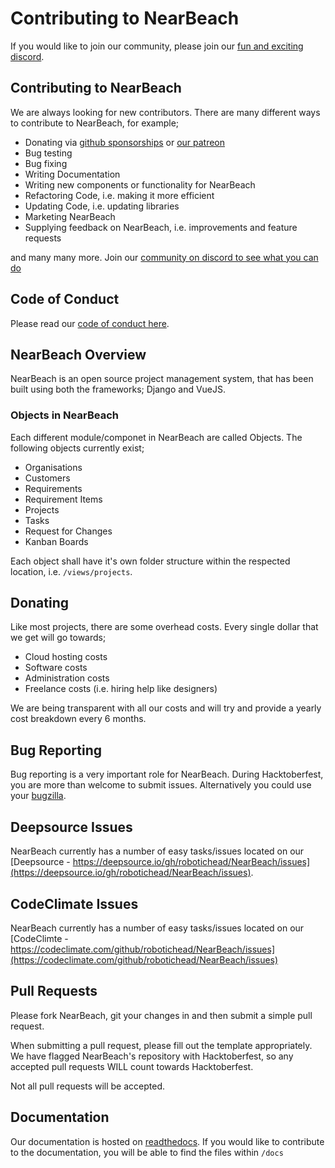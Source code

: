# Contributing to NearBeach 

<!---
##  Hacktoberfest 2021

Welcome to NearBeach, we are super glad you are here. In the following month of Hacktoberfest we are hoping to achieve the following goals/milestones.

- Update our VueJS library to VueJS 3+
- Update our Webpacker from version 4 to version 5
- Increase our code coverage for both Django and VueJS
- Increase our E2E testing with Cypress.io
- Bug test whole application
- Fix bugs listed in the [Github Issues](https://github.com/robotichead/NearBeach/issues).
- Improve user documentation
- Start working on Docker installation process

This seems a lot to cover within such a short time frame, but we are hoping you are willing to help us. We greatly appreciate all the help we can get no matter how small the contribution.
--->
If you would like to join our community, please join our [fun and exciting discord](https://discord.gg/64uhRztS6n).


## Contributing to NearBeach

We are always looking for new contributors. There are many different ways to contribute to NearBeach, for example;

- Donating via [github sponsorships](https://github.com/sponsors/robotichead) or [our patreon](https://www.patreon.com/NearBeach)
- Bug testing
- Bug fixing
- Writing Documentation
- Writing new components or functionality for NearBeach
- Refactoring Code, i.e. making it more efficient
- Updating Code, i.e. updating libraries
- Marketing NearBeach
- Supplying feedback on NearBeach, i.e. improvements and feature requests

and many many more. Join our [community on discord to see what you can do](https://discord.gg/64uhRztS6n)


## Code of Conduct

Please read our [code of conduct here](https://github.com/robotichead/NearBeach/blob/main/CODE_OF_CONDUCT.md).


## NearBeach Overview

NearBeach is an open source project management system, that has been built using both the frameworks; Django and VueJS.

### Objects in NearBeach

Each different module/componet in NearBeach are called Objects. The following objects currently exist;

- Organisations
- Customers
- Requirements
- Requirement Items
- Projects
- Tasks
- Request for Changes
- Kanban Boards

Each object shall have it's own folder structure within the respected location, i.e. `/views/projects`.


## Donating

Like most projects, there are some overhead costs. Every single dollar that we get will go towards;

- Cloud hosting costs
- Software costs
- Administration costs
- Freelance costs (i.e. hiring help like designers)

We are being transparent with all our costs and will try and provide a yearly cost breakdown every 6 months.


## Bug Reporting

Bug reporting is a very important role for NearBeach. During Hacktoberfest, you are more than welcome to submit issues. Alternatively you could use your [bugzilla](https://bugzilla.nearbeach.org).


## Deepsource Issues

NearBeach currently has a number of easy tasks/issues located on our [Deepsource - https://deepsource.io/gh/robotichead/NearBeach/issues](https://deepsource.io/gh/robotichead/NearBeach/issues).


## CodeClimate Issues

NearBeach currently has a number of easy tasks/issues located on our [CodeClimte - https://codeclimate.com/github/robotichead/NearBeach/issues](https://codeclimate.com/github/robotichead/NearBeach/issues)


## Pull Requests

Please fork NearBeach, git your changes in and then submit a simple pull request. 

When submitting a pull request, please fill out the template appropriately. We have flagged NearBeach's repository with Hacktoberfest, so any accepted pull requests WILL count towards Hacktoberfest.

Not all pull requests will be accepted.


## Documentation

Our documentation is hosted on [readthedocs](https://nearbeach.readthedocs.io). If you would like to contribute to the documentation, you will be able to find the files within `/docs`
